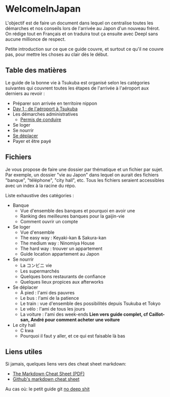 # WelcomeInJapan

L'objectif est de faire un document dans lequel on centralise toutes les démarches et nos conseils lors de l'arrivée au Japon d'un nouveau frérot. On rédige tout en Français et on traduira tout ça ensuite avec Deepl sans aucune millionce de respect.

Petite introduction sur ce que ce guide couvre, et surtout ce qu'il ne couvre pas, pour mettre les choses au clair dès le début.

## Table des matières

Le guide de la bonne vie à Tsukuba est organisé selon les catégories suivantes qui couvrent toutes les étapes de l'arrivée à l'aéroport aux derniers au revoir :

- Préparer son arrivée en territoire nippon
- [Day 1 : de l'aéroport à Tsukuba](day1/day1.md)
- Les démarches administratives
    - [Permis de conduire](/administration/permis/administration_permis.md)
- Se loger
- Se nourrir
- [Se déplacer](transports/transports.md)
- Payer et être payé

## Fichiers

Je vous propose de faire une dossier par thématique et un fichier par sujet. Par exemple, un dossier "vie au Japon" dans lequel on aurait des fichiers "banque", "téléphone", "city hall", etc. Tous les fichiers seraient accessibles avec un index à la racine du répo.

Liste exhaustive des catégories :

- Banque
  - Vue d'ensemble des banques et pourquoi en avoir une
  - Ranking des meilleures banques pour la gaijin-vie
  - Comment ouvrir un compte
- Se loger
  - Vue d'ensemble
  - The easy way : Keyaki-kan & Sakura-kan
  - The medium way : Ninomiya House
  - The hard way : trouver un appartement
  - Guide location appartement au Japon
- Se nourrir
  - La コンビニ vie
  - Les supermarchés
  - Quelques bons restaurants de confiance
  - Quelques lieux propices aux afterworks
- Se déplacer
  - À pied : l'ami des pauvres
  - Le bus : l'ami de la patience
  - Le train : vue d'ensemble des possibilités depuis Tsukuba et Tokyo
  - Le vélo : l'ami de tous les jours
  - La voiture : l'ami des week-ends **Lien vers guide complet, cf Caillot-san, André pour comment acheter une voiture**
- Le city hall
  - C kwa
  - Pourquoi il faut y aller, et ce qui est faisable là bas

## Liens utiles

Si jamais, quelques liens vers des cheat sheet markdown:

- [The Markdown Cheat Sheet (PDF)](https://padomi.id.lv/PRG/par__/Markdown-Cheat-Sheet.pdf)
- [Github's markdown cheat sheet](https://github.com/adam-p/markdown-here/wiki/Markdown-Cheatsheet)

Au cas où: le petit guide git [no deep shit](https://rogerdudler.github.io/git-guide/)
